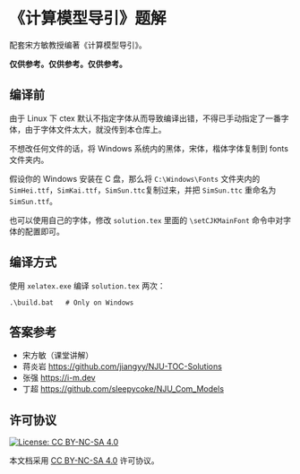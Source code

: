 # 《计算模型导引》题解

配套宋方敏教授编著《计算模型导引》。

**仅供参考。仅供参考。仅供参考。**

## 编译前

由于 Linux 下 ctex 默认不指定字体从而导致编译出错，不得已手动指定了一番字体，由于字体文件太大，就没传到本仓库上。

不想改任何文件的话，将 Windows 系统内的黑体，宋体，楷体字体复制到 fonts 文件夹内。

假设你的 Windows 安装在 C 盘，那么将 `C:\Windows\Fonts` 文件夹内的 `SimHei.ttf`，`SimKai.ttf`，`SimSun.ttc`复制过来，并把 `SimSun.ttc` 重命名为 `SimSun.ttf`。

也可以使用自己的字体，修改 `solution.tex` 里面的 `\setCJKMainFont` 命令中对字体的配置即可。

## 编译方式

使用 `xelatex.exe` 编译 `solution.tex` 两次：
```shell
.\build.bat   # Only on Windows
```

## 答案参考

* 宋方敏（课堂讲解）
* 蒋炎岩 https://github.com/jiangyy/NJU-TOC-Solutions
* 张强 https://i-m.dev
* 丁超 https://github.com/sleepycoke/NJU_Com_Models

## 许可协议
[![License: CC BY-NC-SA 4.0](https://mirrors.creativecommons.org/presskit/buttons/88x31/svg/by-nc-sa.svg)](https://creativecommons.org/licenses/by-nc-sa/4.0/)

本文档采用 [CC BY-NC-SA 4.0](https://creativecommons.org/licenses/by-nc-sa/4.0/) 许可协议。
